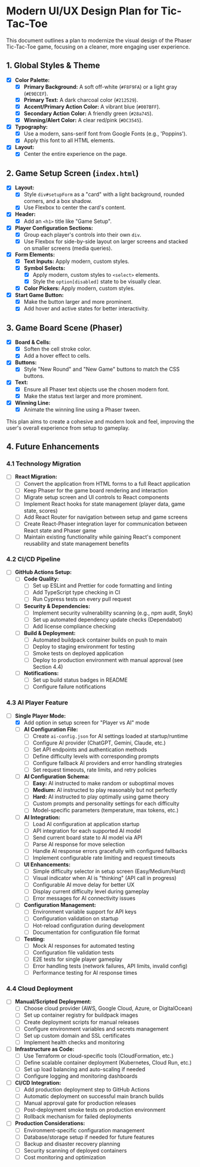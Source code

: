 # Modern UI/UX Design Plan for Tic-Tac-Toe

This document outlines a plan to modernize the visual design of the Phaser Tic-Tac-Toe game, focusing on a cleaner, more engaging user experience.

## 1. Global Styles & Theme

- [x] **Color Palette:**
    - [x] **Primary Background:** A soft off-white (`#F8F9FA`) or a light gray (`#E9ECEF`).
    - [x] **Primary Text:** A dark charcoal color (`#212529`).
    - [x] **Accent/Primary Action Color:** A vibrant blue (`#007BFF`).
    - [x] **Secondary Action Color:** A friendly green (`#28a745`).
    - [x] **Winning/Alert Color:** A clear red/pink (`#DC3545`).
- [x] **Typography:**
    - [x] Use a modern, sans-serif font from Google Fonts (e.g., 'Poppins').
    - [x] Apply this font to all HTML elements.
- [x] **Layout:**
    - [x] Center the entire experience on the page.

## 2. Game Setup Screen (`index.html`)

- [x] **Layout:**
    - [x] Style `div#setupForm` as a "card" with a light background, rounded corners, and a box shadow.
    - [x] Use Flexbox to center the card's content.
- [x] **Header:**
    - [x] Add an `<h1>` title like "Game Setup".
- [x] **Player Configuration Sections:**
    - [x] Group each player's controls into their own `div`.
    - [x] Use Flexbox for side-by-side layout on larger screens and stacked on smaller screens (media queries).
- [x] **Form Elements:**
    - [x] **Text Inputs:** Apply modern, custom styles.
    - [x] **Symbol Selects:**
        - [x] Apply modern, custom styles to `<select>` elements.
        - [x] Style the `option[disabled]` state to be visually clear.
    - [x] **Color Pickers:** Apply modern, custom styles.
- [x] **Start Game Button:**
    - [x] Make the button larger and more prominent.
    - [x] Add hover and active states for better interactivity.

## 3. Game Board Scene (Phaser)

- [x] **Board & Cells:**
    - [x] Soften the cell stroke color.
    - [x] Add a hover effect to cells.
- [x] **Buttons:**
    - [x] Style "New Round" and "New Game" buttons to match the CSS buttons.
- [x] **Text:**
    - [x] Ensure all Phaser text objects use the chosen modern font.
    - [x] Make the status text larger and more prominent.
- [x] **Winning Line:**
    - [x] Animate the winning line using a Phaser tween.

This plan aims to create a cohesive and modern look and feel, improving the user's overall experience from setup to gameplay.

## 4. Future Enhancements

### 4.1 Technology Migration
- [ ] **React Migration:**
    - [ ] Convert the application from HTML forms to a full React application
    - [ ] Keep Phaser for the game board rendering and interaction
    - [ ] Migrate setup screen and UI controls to React components
    - [ ] Implement React hooks for state management (player data, game state, scores)
    - [ ] Add React Router for navigation between setup and game screens
    - [ ] Create React-Phaser integration layer for communication between React state and Phaser game
    - [ ] Maintain existing functionality while gaining React's component reusability and state management benefits

### 4.2 CI/CD Pipeline
- [ ] **GitHub Actions Setup:**
    - [ ] **Code Quality:**
        - [ ] Set up ESLint and Prettier for code formatting and linting
        - [ ] Add TypeScript type checking in CI
        - [ ] Run Cypress tests on every pull request
    - [ ] **Security & Dependencies:**
        - [ ] Implement security vulnerability scanning (e.g., npm audit, Snyk)
        - [ ] Set up automated dependency update checks (Dependabot)
        - [ ] Add license compliance checking
    - [ ] **Build & Deployment:**
        - [ ] Automated buildpack container builds on push to main
        - [ ] Deploy to staging environment for testing
        - [ ] Smoke tests on deployed application
        - [ ] Deploy to production environment with manual approval (see Section 4.4)
    - [ ] **Notifications:**
        - [ ] Set up build status badges in README
        - [ ] Configure failure notifications

### 4.3 AI Player Feature
- [ ] **Single Player Mode:**
    - [x] Add option in setup screen for "Player vs AI" mode
    - [ ] **AI Configuration File:**
        - [ ] Create `ai-config.json` for AI settings loaded at startup/runtime
        - [ ] Configure AI provider (ChatGPT, Gemini, Claude, etc.)
        - [ ] Set API endpoints and authentication methods
        - [ ] Define difficulty levels with corresponding prompts
        - [ ] Configure fallback AI providers and error handling strategies
        - [ ] Set request timeouts, rate limits, and retry policies
    - [ ] **AI Configuration Schema:**
        - [ ] **Easy:** AI instructed to make random or suboptimal moves
        - [ ] **Medium:** AI instructed to play reasonably but not perfectly  
        - [ ] **Hard:** AI instructed to play optimally using game theory
        - [ ] Custom prompts and personality settings for each difficulty
        - [ ] Model-specific parameters (temperature, max tokens, etc.)
    - [ ] **AI Integration:**
        - [ ] Load AI configuration at application startup
        - [ ] API integration for each supported AI model
        - [ ] Send current board state to AI model via API
        - [ ] Parse AI response for move selection
        - [ ] Handle AI response errors gracefully with configured fallbacks
        - [ ] Implement configurable rate limiting and request timeouts
    - [ ] **UI Enhancements:**
        - [ ] Simple difficulty selector in setup screen (Easy/Medium/Hard)
        - [ ] Visual indicator when AI is "thinking" (API call in progress)
        - [ ] Configurable AI move delay for better UX
        - [ ] Display current difficulty level during gameplay
        - [ ] Error messages for AI connectivity issues
    - [ ] **Configuration Management:**
        - [ ] Environment variable support for API keys
        - [ ] Configuration validation on startup
        - [ ] Hot-reload configuration during development
        - [ ] Documentation for configuration file format
    - [ ] **Testing:**
        - [ ] Mock AI responses for automated testing
        - [ ] Configuration file validation tests
        - [ ] E2E tests for single player gameplay
        - [ ] Error handling tests (network failures, API limits, invalid config)
        - [ ] Performance testing for AI response times

### 4.4 Cloud Deployment
- [ ] **Manual/Scripted Deployment:**
    - [ ] Choose cloud provider (AWS, Google Cloud, Azure, or DigitalOcean)
    - [ ] Set up container registry for buildpack images
    - [ ] Create deployment scripts for manual releases
    - [ ] Configure environment variables and secrets management
    - [ ] Set up custom domain and SSL certificates
    - [ ] Implement health checks and monitoring
- [ ] **Infrastructure as Code:**
    - [ ] Use Terraform or cloud-specific tools (CloudFormation, etc.)
    - [ ] Define scalable container deployment (Kubernetes, Cloud Run, etc.)
    - [ ] Set up load balancing and auto-scaling if needed
    - [ ] Configure logging and monitoring dashboards
- [ ] **CI/CD Integration:**
    - [ ] Add production deployment step to GitHub Actions
    - [ ] Automatic deployment on successful main branch builds
    - [ ] Manual approval gate for production releases
    - [ ] Post-deployment smoke tests on production environment
    - [ ] Rollback mechanism for failed deployments
- [ ] **Production Considerations:**
    - [ ] Environment-specific configuration management
    - [ ] Database/storage setup if needed for future features
    - [ ] Backup and disaster recovery planning
    - [ ] Security scanning of deployed containers
    - [ ] Cost monitoring and optimization 